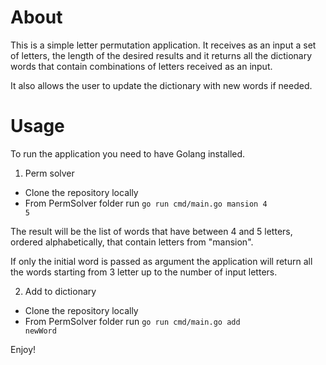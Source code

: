 # About
This is a simple letter permutation application. It receives as an input a set of letters, the length of the desired results and it returns all the dictionary words that contain combinations of letters received as an input.

It also allows the user to update the dictionary with new words if needed.

# Usage
To run the application you need to have Golang installed.
1. Perm solver
- Clone the repository locally
- From PermSolver folder run <code>go run cmd/main.go mansion 4 5</code>

The result will be the list of words that have between 4 and 5 letters, ordered alphabetically, that contain letters from "mansion".

If only the initial word is passed as argument the application will return all the words starting from 3 letter up to the number of input letters.

2. Add to dictionary
- Clone the repository locally
- From PermSolver folder run <code>go run cmd/main.go add newWord</code>

Enjoy!
